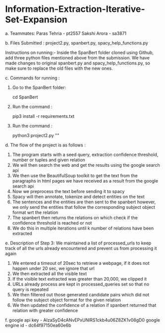 # Information-Extraction-Iterative-Set-Expansion

a. Teammates:
Paras Tehria - pt2557
Sakshi Arora - sa3871


b. Files Submitted :
project2.py, spanbert.py, spacy_help_functions.py


Instructions on running:-
Inside the SpanBert folder cloned using Github, add three python files mentioned above from the submission. We have made changes to original spanbert.py and spacy_help_functions.py, so make sure to replace the old files with the new ones.


c. Commands for running :

1. Go to the SpanBert folder:
	
	cd SpanBert

2. Run the command :

	pip3 install -r requirements.txt

3. Run the command :

	python3 project2.py <google api key> <google engine id> <r> <t> "<query>" <k>


d. The flow of the project is as follows :

1. The program starts with a seed query, extraction confidence threshold, number or tuples and given relation
2. We will then search the web and get the results using the google search api 
3. We then use the BeautifulSoup toolkit to get the text from the paragraphs in html pages we have received as a result from the google search api
4. Now we preprocess the text before sending it to spacy
5. Spacy will then annotate, tokenize and detect entities on the text
6. The sentences and the entities are then sent to the spanbert however, we only send the entities that follow the corresponding subject object format wrt the relation
7. The spanbert then returns the relations on which check if the confidence threshold is reached or not
8. We do this in multiple iterations until k number of relations have been extracted


e. Description of Step 3: We maintained a list of processed_urls to keep track of all the urls already encountered and prevent us from processing it again
1. We entered a timeout of 20sec to retrieve a webpage, if it does not happen under 20 sec, we ignore that url
2. We then extracted all the visible text
3. If the visible text extracted was greater than 20,000, we clipped it
4. URLs already process are kept in processed_queries set so that no query is repeated
5. We then filtered out those generated candidate pairs which did not follow the subject object format for the given relation
6. We then updated the confidence of a relation if spanbert returned that relation with greater confidence


f.
google api key - AIzaSyD4cANvEPxUNlRS1ckb4u06Z8ZK1v08gD0
google engine id - dc64f97150ea60e6b

